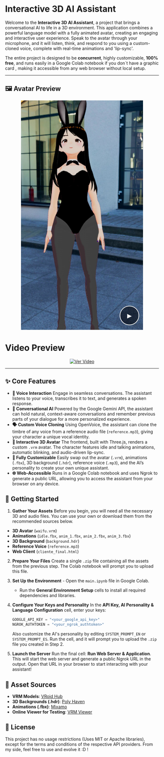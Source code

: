 # Interactive 3D AI Assistant

Welcome to the **Interactive 3D AI Assistant**, a project that brings a conversational AI to life in a 3D environment. This application combines a powerful language model with a fully animated avatar, creating an engaging and interactive user experience. Speak to the avatar through your microphone, and it will listen, think, and respond to you using a custom-cloned voice, complete with real-time animations and 'lip-sync'.

The entire project is designed to be **concurrent**, highly customizable, **100% free**, and runs easily in a Google Colab notebook if you don´t have a graphic card , making it accessible from any web browser without local setup.

---

## 🖼️ Avatar Preview

<p align="center">
  <img src="assets/image.png" alt="Avatar Preview" width="400"/>
</p>



# Video Preview

<p align="center">
  <!-- 
    Este enlace apunta a tu página de GitHub Pages donde está el reproductor.
    Recuerda que GitHub Pages debe estar activado en tu repositorio.
  -->
  <a href="https://igna-s.github.io/Realtime_Avatar_AI_Companion/video_player.html" target="_blank" rel="noopener noreferrer">
    <img src="https://img.shields.io/badge/Ver%20Video-▶-2d3748?style=for-the-badge&logo=youtube" alt="Ver Video"/>
  </a>
</p>

---

## ✨ Core Features

- **🎤 Voice Interaction** Engage in seamless conversations. The assistant listens to your voice, transcribes it to text, and generates a spoken response.
- **🧠 Conversational AI** Powered by the Google Gemini API, the assistant can hold natural, context-aware conversations and remember previous parts of your dialogue for a more personalized experience.
- **🗣️ Custom Voice Cloning** Using OpenVoice, the assistant can clone the timbre of any voice from a reference audio file (`reference.mp3`), giving your character a unique vocal identity.
- **💃 Interactive 3D Avatar** The frontend, built with Three.js, renders a custom `.vrm` avatar. The character features idle and talking animations, automatic blinking, and audio-driven lip-sync.
- **🎨 Fully Customizable** Easily swap out the avatar (`.vrm`), animations (`.fbx`), 3D background (`.hdr`), reference voice (`.mp3`), and the AI’s personality to create your own unique assistant.
- **🌐 Web-Accessible** Runs in a Google Colab notebook and uses Ngrok to generate a public URL, allowing you to access the assistant from your browser on any device.

## 🚀 Getting Started

1. **Gather Your Assets** Before you begin, you will need all the necessary 3D and audio files. You can use your own or download them from the recommended sources below.
- **3D Avatar** (`waifu.vrm`)
- **Animations** (`idle.fbx`, `anim_1.fbx`, `anim_2.fbx`, `anim_3.fbx`)
- **3D Background** (`background.hdr`)
- **Reference Voice** (`reference.mp3`)
- **Web Client** (`cliente_final.html`)

2. **Prepare Your Files** Create a single `.zip` file containing all the assets from the previous step. The Colab notebook will prompt you to upload this file.

3. **Set Up the Environment** - Open the `main.ipynb` file in Google Colab.
   - Run the **General Environment Setup** cells to install all required dependencies and libraries.

4. **Configure Your Keys and Personality** In the **API Key, AI Personality & Language Configuration** cell, enter your keys:
   ```python
   GOOGLE_API_KEY = "<your_google_api_key>"
   NGROK_AUTHTOKEN = "<your_ngrok_authtoken>"
   ```
   Also customize the AI's personality by editing `SYSTEM_PROMPT_EN` or `SYSTEM_PROMPT_ES`.
   Run the cell, and it will prompt you to upload the `.zip` file you created in Step 2.

5. **Launch the Server** Run the final cell: **Run Web Server & Application**.
   This will start the web server and generate a public Ngrok URL in the output. Open that URL in your browser to start interacting with your assistant!

## 🔗 Asset Sources

* **VRM Models**: [VRoid Hub](https://hub.vroid.com/)
* **3D Backgrounds (.hdr)**: [Poly Haven](https://polyhaven.com/)
* **Animations (.fbx)**: [Mixamo](https://www.mixamo.com/)
* **Online Viewer for Testing**: [VRM Viewer](https://vrm-viewer.glitch.me/)

## 📜 License

This project has no usage restrictions (Uses MIT or Apache libraries), except for the terms and conditions of the respective API providers. From my side, feel free to use and evolve it :D !

